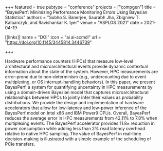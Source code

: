 +++
featured = true
pubtype = "conference"
projects = ["compgen"]
title = "BayesPerf: Minimizing Performance Monitoring Errors Using Bayesian Statistics"
authors = "Subho S. Banerjee, Saurabh Jha, Zbigniew T. Kalbarczyk, and Ravishankar K. Iyer"
venue = "ASPLOS 2021"
date = 2021-04-19

[[links]]
  name = "DOI"
  icon = "ai ai-acmdl"
  url = "https://doi.org/10.1145/3445814.3446739"

+++

Hardware performance counters (HPCs) that measure low-level architectural and microarchitectural
events provide dynamic contextual information about the state of the system. However, HPC
measurements are error-prone due to non-determinism (e.g., undercounting due to event multiplexing,
or OS interrupt-handling behaviors). In this paper, we present BayesPerf, a system for quantifying
uncertainty in HPC measurements by using a domain-driven Bayesian model that captures
microarchitectural relationships between HPCs to jointly infer their values as probability
distributions. We provide the design and implementation of hardware accelerators that allow for
low-latency and low-power inference of the BayesPerf model on Intel x86 and IBM Power9 CPUs.
Overall, BayesPerf reduces the average error in HPC measurements from 42.11% to 7.8% when
multiplexing events. The BayesPerf accelerator provides 11.8× reduction in power consumption while
adding less than 2% read latency overhead relative to native HPC sampling. The value of BayesPerf in
real-time decision-making is illustrated with a simple example of the scheduling of PCIe transfers.
